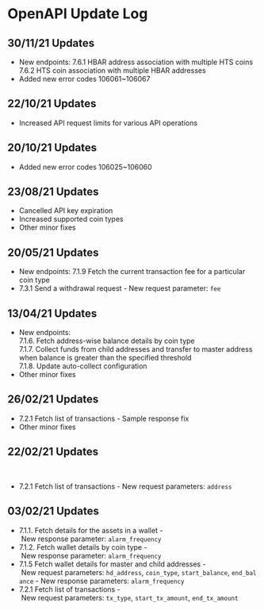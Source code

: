 # OpenAPI Update Log

## 30/11/21 Updates
- New endpoints:
  7.6.1 HBAR address association with multiple HTS coins
  7.6.2 HTS coin association with multiple HBAR addresses
- Added new error codes 106061~106067

## 22/10/21 Updates
- Increased API request limits for various API operations

## 20/10/21 Updates
- Added new error codes 106025~106060

## 23/08/21 Updates
- Cancelled API key expiration 
- Increased supported coin types
- Other minor fixes

## 20/05/21 Updates

- New endpoints:
  7.1.9 Fetch the current transaction fee for a particular coin type
- 7.3.1 Send a withdrawal request
  \- New request parameter: `fee`

## 13/04/21 Updates

- New endpoints:  
  7.1.6. Fetch address-wise balance details by coin type  
  7.1.7. Collect funds from child addresses and transfer to master address when balance is greater than the specified threshold  
  7.1.8. Update auto-collect configuration  
- Other minor fixes


## 26/02/21 Updates

- 7.2.1 Fetch list of transactions 
    \- Sample response fix
- Other minor fixes

## 22/02/21 Updates
  
- 7.2.1 Fetch list of transactions
    \- New request parameters: `address`


## 03/02/21 Updates

- 7.1.1. Fetch details for the assets in a wallet
    \- New response parameter: `alarm_frequency`
- 7.1.2. Fetch wallet details by coin type
    \- New response parameter: `alarm_frequency`
- 7.1.5 Fetch wallet details for master and child addresses
    \- New request parameters: `hd_address`, `coin_type`, `start_balance`, `end_balance`
    \- New response parameters: `alarm_frequency`
- 7.2.1 Fetch list of transactions
    \- New request parameters: `tx_type`, `start_tx_amount`, `end_tx_amount`
